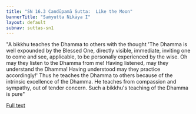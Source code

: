 ```yaml
---
title: "SN 16.3 Candūpamā Sutta:  Like the Moon"
bannerTitle: "Saṁyutta Nikāya I" 
layout: default 
subnav: suttas-sn1
---
```


"A bikkhu teaches the Dhamma to others with the thought 'The Dhamma is well expounded by the Blessed One, directly visible, immediate, inviting one to come and see, applicable, to be personally experienced by the wise. Oh may they listen to the Dhamma from me! Having listened, may they understand the Dhamma! Having understood may they practice accordingly!' Thus he teaches the Dhamma to others because of the intrinsic excellence of the Dhamma. He teaches from compassion and sympathy, out of tender concern. Such a bikkhu's teaching of the Dhamma is pure"

[Full text](http://www.suttas.com/chapter-5-kassapa-samyutta-with-kassapa.html)
